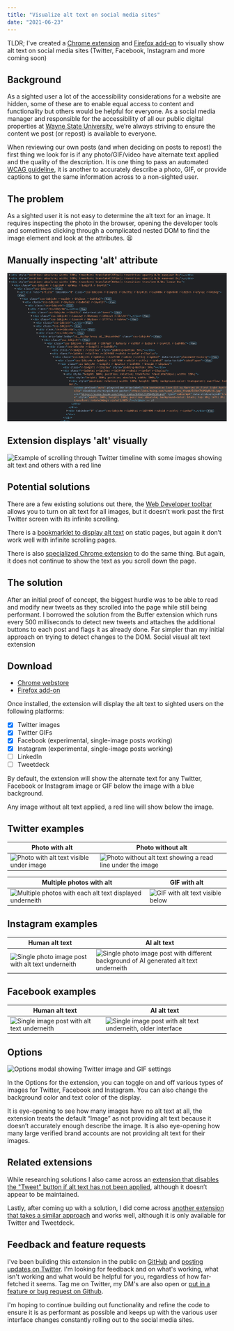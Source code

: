 ```yaml
---
title: "Visualize alt text on social media sites"
date: "2021-06-23"
---
```


TLDR; I've created a [Chrome extension](https://chrome.google.com/webstore/detail/social-visual-alt-text/bkpbmomfemcjdeekdffmbohifpndodmi) and [Firefox add-on](https://addons.mozilla.org/en-US/firefox/addon/social-visual-alt-text/) to visually show alt text on social media sites (Twitter, Facebook, Instagram and more coming soon)

## Background 

As a sighted user a lot of the accessibility considerations for a website are hidden, some of these are to enable equal access to content and functionality but others would be helpful for everyone. As a social media manager and responsible for the accessibility of all our public digital properties at [Wayne State University](https://mac.wayne.edu/web), we’re always striving to ensure the content we post (or repost) is available to everyone. 

When reviewing our own posts (and when deciding on posts to repost) the first thing we look for is if any photo/GIF/video have alternate text applied and the quality of the description. It is one thing to pass an automated  [WCAG guideline](https://www.w3.org/TR/WCAG20-TECHS/H37.html), it is another to accurately describe a photo, GIF, or provide captions to get the same information across to a non-sighted user.

## The problem

As a sighted user it is not easy to determine the alt text for an image. It requires inspecting the photo in the browser, opening the developer tools and sometimes clicking through a complicated nested DOM to find the image element and look at the attributes. 😫

<div class="row -mx-4 md:flex">
    <div class="md:w-1/2 px-4">
        <h2>Manually inspecting 'alt' attribute</h2>
        <img alt="Screenshot of Twitter.com DOM to select an image showing how deeply nested it is" src="/images/twitter-alt-text-dom.png" />
    </div>
    <div class="md:w-1/2 px-4">
        <h2>Extension displays 'alt' visually</h2>
        <img alt="Example of scrolling through Twitter timeline with some images showing alt text and others with a red line" src="https://nickdenardis.github.io/social-visual-alt-text/assets/twitter-example-timeline.gif" />
    </div>
</div>

## Potential solutions

There are a few existing solutions out there, the [Web Developer toolbar](https://chrome.google.com/webstore/detail/image-alt-text-viewer/nhmihbneenlkbjjpbimhegikadfleccd ) allows you to turn on alt text for all images, but it doesn’t work past the first Twitter screen with its infinite scrolling.

There is a [bookmarklet to display alt text](https://adrianroselli.com/2015/01/css-bookmarklets-for-testing-and-fixing.html#NewTwitterAlt) on static pages, but again it don’t work well with infinite scrolling pages.

There is also [specialized Chrome extension](https://chrome.google.com/webstore/detail/image-alt-text-viewer/nhmihbneenlkbjjpbimhegikadfleccd) to do the same thing. But again, it does not continue to show the text as you scroll down the page.

## The solution

After an initial proof of concept, the biggest hurdle was to be able to read and modify new tweets as they scrolled into the page while still being performant. I borrowed the solution from the Buffer extension which runs every 500 milliseconds to detect new tweets and attaches the additional buttons to each post and flags it as already done. Far simpler than my initial approach on trying to detect changes to the DOM.
Social visual alt text extension

## Download
- [Chrome webstore](https://chrome.google.com/webstore/detail/social-visual-alt-text/bkpbmomfemcjdeekdffmbohifpndodmi)
- [Firefox add-on](https://addons.mozilla.org/en-US/firefox/addon/social-visual-alt-text/)

Once installed, the extension will display the alt text to sighted users on the following platforms:

- [x] Twitter images
- [x] Twitter GIFs
- [x] Facebook (experimental, single-image posts working)
- [x]  Instagram (experimental, single-image posts working)
- [ ] LinkedIn
- [ ] Tweetdeck

By default, the extension will show the alternate text for any Twitter, Facebook or Instagram image or GIF below the image with a blue background.

Any image without alt text applied, a red line will show below the image.

## Twitter examples

| Photo with alt | Photo without alt |
|--------|--------|
| ![Photo with alt text visible under image](https://nickdenardis.github.io/social-visual-alt-text/assets/twitter-example-single-image.png) | ![Photo without alt text showing a read line under the image](https://nickdenardis.github.io/social-visual-alt-text/assets/twitter-example-no-alt.png) |

| Multiple photos with alt | GIF with alt |
|--------|--------|
| ![Multiple photos with each alt text displayed underneith](https://nickdenardis.github.io/social-visual-alt-text/assets/twitter-example-multiple-photos.png) | ![GIF with alt text visible below](https://nickdenardis.github.io/social-visual-alt-text/assets/twitter-example-gif.png)

## Instagram examples

| Human alt text | AI alt text |
|--------|--------|
| ![Single photo image post with alt text underneith](https://nickdenardis.github.io/social-visual-alt-text/assets/instagram-example-single-image.png) | ![Single photo image post with different background of AI generated alt text underneith](https://nickdenardis.github.io/social-visual-alt-text/assets/instagram-example-single-image-ai.png) |

## Facebook examples

| Human alt text | AI alt text |
|--------|--------|
| ![Single image post with alt text underneith](https://nickdenardis.github.io/social-visual-alt-text/assets/facebook-example-single-image.png) | ![Single image post with alt text underneith, older interface](https://nickdenardis.github.io/social-visual-alt-text/assets/facebook-example-single-image-ai.png)

## Options

![Options modal showing Twitter image and GIF settings](https://nickdenardis.github.io/social-visual-alt-text/assets/extension-options.png)

In the Options for the extension, you can toggle on and off various types of images for Twitter, Facebook and Instagram. You can also change the background color and text color of the display.

It is eye-opening to see how many images have no alt text at all, the extension treats the default “Image” as not providing alt text because it doesn’t accurately enough describe the image. It is also eye-opening how many large verified brand accounts are not providing alt text for their images.

## Related extensions

While researching solutions I also came across an [extension that disables the "Tweet" button if alt text has not been applied](https://chrome.google.com/webstore/detail/twitter-required-alt-text/fpjlpckbikddocimpfcgaldjghimjiik ), although it doesn’t appear to be maintained.

Lastly, after coming up with a solution, I did come across [another extension that takes a similar approach](https://chrome.google.com/webstore/detail/alt-or-not/bhbbijphceaijfpppmdjmjalnogkhamc ) and works well, although it is only available for Twitter and Tweetdeck.

## Feedback and feature requests

I've been building this extension in the public on [GitHub](https://github.com/nickdenardis/social-visual-alt-text) and [posting updates on Twitter](https://twitter.com/nickdenardis). I'm looking for feedback and on what's working, what isn't working and what would be helpful for you, regardless of how far-fetched it seems. Tag me on Twitter, my DM's are also open or [put in a feature or bug request on Github](https://github.com/nickdenardis/social-visual-alt-text/issues).

I'm hoping to continue building out functionality and refine the code to ensure it is as performant as possible and keeps up with the various user interface changes constantly rolling out to the social media sites.